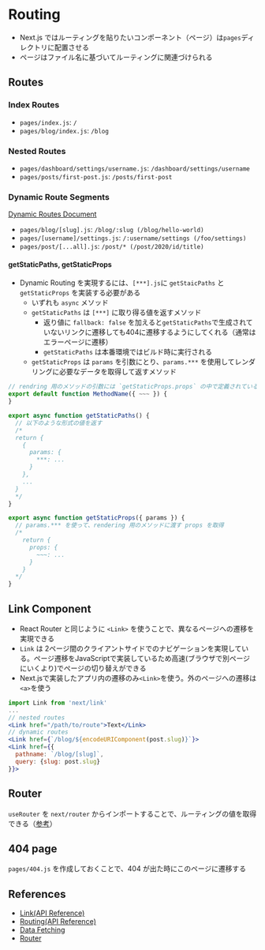 # Routing

- Next.js ではルーティングを貼りたいコンポーネント（ページ）は`pages`ディレクトリに配置させる
- ページはファイル名に基づいてルーティングに関連づけられる

## Routes

### Index Routes

- `pages/index.js`: `/`
- `pages/blog/index.js`: `/blog`

### Nested Routes

- `pages/dashboard/settings/username.js`: `/dashboard/settings/username`
- `pages/posts/first-post.js`: `/posts/first-post`

### Dynamic Route Segments

[Dynamic Routes Document](https://nextjs.org/docs/routing/dynamic-routes)

- `pages/blog/[slug].js`: `/blog/:slug (/blog/hello-world)`
- `pages/[username]/settings.js`: `/:username/settings (/foo/settings)`
- `pages/post/[...all].js`: `/post/* (/post/2020/id/title)`

#### getStaticPaths, getStaticProps

- Dynamic Routing を実現するには、`[***].js`に `getStaicPaths` と `getStaticProps` を実装する必要がある
  - いずれも `async` メソッド
  - `getStaticPaths` は `[***]` に取り得る値を返すメソッド
    - 返り値に `fallback: false` を加えると`getStaticPaths`で生成されていないリンクに遷移しても404に遷移するようにしてくれる（通常はエラーページに遷移）
    - `getStaticPaths` は本番環境ではビルド時に実行される
  - `getStaticProps` は `params` を引数にとり、`params.***` を使用してレンダリングに必要なデータを取得して返すメソッド

```jsx
// rendring 用のメソッドの引数には `getStaticProps.props` の中で定義されている変数を指定
export default function MethodName({ ~~~ }) {
}

export async function getStaticPaths() {
  // 以下のような形式の値を返す
  /*
  return {
    {
      params: {
        ***: ...
      }
    },
    ...
  }
  */
}

export async function getStaticProps({ params }) {
  // params.*** を使って、rendering 用のメソッドに渡す props を取得
  /*
    return {
      props: {
        ~~~: ...
      }
    }
  */
}
```

## Link Component

- React Router と同じように `<Link>` を使うことで、異なるページへの遷移を実現できる
- `Link` は 2ページ間のクライアントサイドでのナビゲーションを実現している。ページ遷移をJavaScriptで実装しているため高速(ブラウザで別ページにいくより)でページの切り替えができる
- Next.jsで実装したアプリ内の遷移のみ`<Link>`を使う。外のページへの遷移は`<a>`を使う

```jsx
import Link from 'next/link'
...
// nested routes
<Link href="/path/to/route">Text</Link>
// dynamic routes
<Link href={`/blog/${encodeURIComponent(post.slug)}`}>
<Link href={{
  pathname: `/blog/[slug]`,
  query: {slug: post.slug}
}}>
```

## Router

`useRouter` を `next/router` からインポートすることで、ルーティングの値を取得できる（[参考](https://nextjs.org/docs/routing/dynamic-routes)）

## 404 page

`pages/404.js` を作成しておくことで、404 が出た時にこのページに遷移する

## References

- [Link(API Reference)](https://nextjs.org/docs/api-reference/next/link)
- [Routing(API Reference)](https://nextjs.org/docs/routing/introduction)
- [Data Fetching](https://nextjs.org/docs/basic-features/data-fetching)
- [Router](https://nextjs.org/docs/routing/dynamic-routes)
